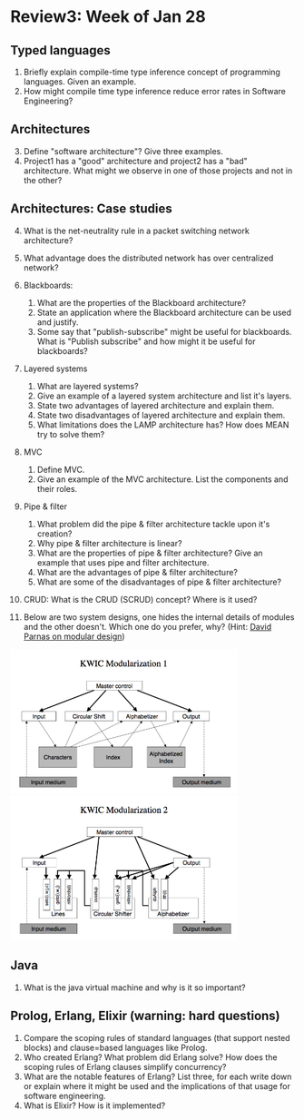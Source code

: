 # Review3: Week of Jan 28

## Typed languages
1. Briefly explain compile-time type inference concept of programming languages. Given an example. 
2. How might compile time type inference reduce error rates in Software Engineering?

## Architectures
3. Define "software architecture"? Give three examples.
4. Project1 has a "good" architecture and project2 has a "bad" architecture. What might we observe
in one of those projects and not in the other?

## Architectures: Case studies
4. What is the net-neutrality rule in a packet switching network architecture?
5. What advantage does the distributed network has over centralized network?
6. Blackboards:
     1. What are the properties of the Blackboard architecture?
     1. State an application where the Blackboard architecture can be used and justify.
	 1. Some say that "publish-subscribe" might be useful for blackboards. What is "Publish subscribe" and how might it be useful for blackboards?
	 
7. Layered systems
      1. What are layered systems?
      2. Give an example of a layered system architecture and list it's layers.
      3. State two advantages of layered architecture and explain them.
      4. State two disadvantages of layered architecture and explain them.
      5. What limitations does the LAMP architecture has? How does MEAN try to solve them?

8. MVC
    1. Define MVC. 
    2. Give an example of the MVC architecture. List the components and their roles.

10. Pipe & filter
    1. What problem did the pipe & filter architecture tackle upon it's creation?
    2. Why pipe & filter architecture is linear?
    3. What are the properties of pipe & filter architecture? Give an example that uses pipe and filter architecture.
    4. What are the advantages of pipe & filter architecture?
    5. What are some of the disadvantages of pipe & filter architecture?
    
9. CRUD: What is the CRUD (SCRUD) concept? Where is it used?	  
10. Below are two system designs, one hides the internal details of modules and the other doesn't. Which one do you prefer, why? (Hint: [David Parnas on modular design](http://se16.unbox.org/_pdf/kwic.pdf)) 

<left><img src="/_img/kwic1.png" width=400></left><right><img src="/_img/kwic2.png" width=400></right>


## Java
1. What is the java virtual machine and why is it so important?

## Prolog, Erlang, Elixir (warning: hard questions)
1. Compare the scoping rules of standard languages (that support nested blocks)  and clause=based languages
   like Prolog. 
2. Who created Erlang? What problem did Erlang solve? How does the scoping rules of Erlang clauses
   simplify concurrency?
3. What are the notable features of Erlang? List three, for each write down or explain where it might be used and the implications of that usage for software engineering.
4. What is Elixir? How is it implemented?


